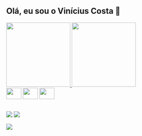 ## Olá, eu sou o Vinícius Costa 👋 ##


<div>
 <a href="https://github.com/vinipcosta">
<img height="170em" src="https://github-readme-stats.vercel.app/api?username=vinipcosta&count_private=true&show_icons=true&include_all_commits=true&theme=dracula"> <img height="170em" src="https://github-readme-stats.vercel.app/api/top-langs/?username=vinipcosta&layout=compact&theme=dracula">
 </a>
</div>

<div style="display: inline_block"> 
<img height="30" width="40" src="https://cdn.jsdelivr.net/gh/devicons/devicon/icons/java/java-original.svg" />
<img height="30" width="40" src="https://cdn.jsdelivr.net/gh/devicons/devicon/icons/postgresql/postgresql-original.svg" />
<img height="30" width="40" src="https://cdn.jsdelivr.net/gh/devicons/devicon/icons/c/c-original.svg" />
</div>

##

<div>
 <a href="https://www.linkedin.com/in/vin%C3%ADcius-costa-a37956247/" target="_blank"><img src="https://img.shields.io/badge/LinkedIn-0077B5?style=for-the-badge&logo=linkedin&logoColor=white" target="_blank"></a>
 <a href = "mailto:vinicius.p.costa23@gmail.com"><img src="https://img.shields.io/badge/Gmail-D14836?style=for-the-badge&logo=gmail&logoColor=white" target="_blank"></a>

![](https://github.com/vinipcosta/vinipcosta/snk/raw/output/github-contribution-grid-snake.svg)

</div>
